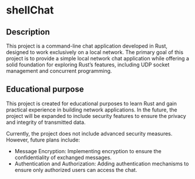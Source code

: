 # shellChat

## Description
This project is a command-line chat application developed in Rust, designed to work exclusively on a local network. The primary goal of this project is to provide a simple local network chat application while offering a solid foundation for exploring Rust’s features, including UDP socket management and concurrent programming.

## Educational purpose
This project is created for educational purposes to learn Rust and gain practical experience in building network applications. In the future, the project will be expanded to include security features to ensure the privacy and integrity of transmitted data.

Currently, the project does not include advanced security measures. However, future plans include:
- Message Encryption: Implementing encryption to ensure the confidentiality of exchanged messages.
- Authentication and Authorization: Adding authentication mechanisms to ensure only authorized users can access the chat.
